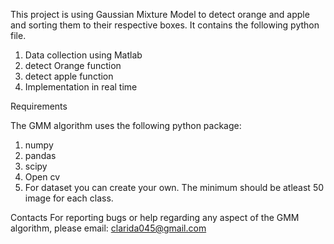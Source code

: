 This project is using Gaussian Mixture Model to detect orange and apple and sorting them to their respective boxes.
It contains the following python file.
1. Data collection using Matlab
2. detect Orange function 
3. detect apple function
4. Implementation in real time

Requirements

The GMM algorithm uses the following python package:
1. numpy
2. pandas
3. scipy
4. Open cv
5. For dataset you can create your own. The minimum should be atleast 50 image for each class.

Contacts
For reporting bugs or help regarding any aspect of the GMM algorithm, please email:
clarida045@gmail.com
